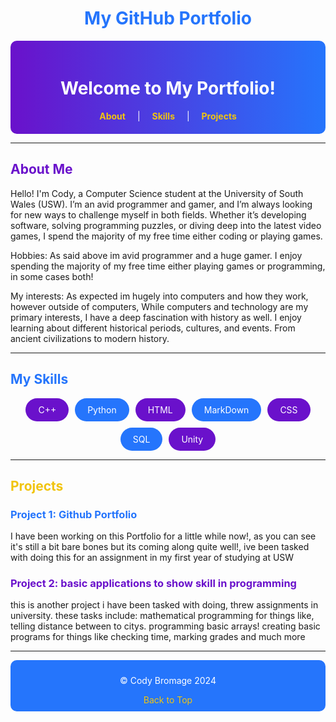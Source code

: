 # <div style="text-align: center; color: #2575fc;">My GitHub Portfolio</div>

<div align="center" style="background: linear-gradient(90deg, #6a11cb, #2575fc); padding: 20px; color: white; border-radius: 10px;">
    <h1>Welcome to My Portfolio!</h1>
    <nav>
        <a href="#about" style="color: #f1c40f; margin: 0 15px; text-decoration: none; font-weight: bold;">About</a> |
        <a href="#skills" style="color: #f1c40f; margin: 0 15px; text-decoration: none; font-weight: bold;">Skills</a> |
        <a href="#projects" style="color: #f1c40f; margin: 0 15px; text-decoration: none; font-weight: bold;">Projects</a> 
    </nav>
</div>

---

## <span style="color: #6a11cb;">About Me</span>

Hello! I'm Cody, a Computer Science student at the University of South Wales (USW).
I’m an avid programmer and gamer, and I’m always looking for new ways to challenge myself in both fields. Whether it’s developing software, solving programming puzzles, or diving deep into the latest video games, I spend the majority of my free time either coding or playing games.

Hobbies: As said above im avid programmer and a huge gamer. I enjoy spending the majority of my free time either playing games or programming, in some cases both!

My interests: As expected im hugely into computers and how they work, however outside of computers, While computers and technology are my primary interests, I have a deep fascination with history as well. I enjoy learning about different historical periods, cultures, and events. From ancient civilizations to modern history.

---

## <span style="color: #2575fc;">My Skills</span>

<div style="display: flex; flex-wrap: wrap; gap: 10px; justify-content: center;">
    <!-- Existing Skills -->
    <span style="background-color: #6a11cb; color: white; padding: 10px 20px; border-radius: 20px;">C++</span>
    <span style="background-color: #2575fc; color: white; padding: 10px 20px; border-radius: 20px;">Python</span>
    <span style="background-color: #6a11cb; color: white; padding: 10px 20px; border-radius: 20px;">HTML</span>
    <span style="background-color: #2575fc; color: white; padding: 10px 20px; border-radius: 20px;">MarkDown</span>
    <span style="background-color: #6a11cb; color: white; padding: 10px 20px; border-radius: 20px;">CSS</span>
    <span style="background-color: #2575fc; color: white; padding: 10px 20px; border-radius: 20px;">SQL</span>
    <span style="background-color: #6a11cb; color: white; padding: 10px 20px; border-radius: 20px;">Unity</span>
    

</div>

---

## <span style="color: #f1c40f;">Projects</span>

### <span style="color: #2575fc;">Project 1: Github Portfolio </span>
I have been working on this Portfolio for a little while now!, as you can see it's still a bit bare bones but
its coming along quite well!, ive been tasked with doing this for an assignment in my first year of studying at USW

### <span style="color: #6a11cb;">Project 2: basic applications to show skill in programming</span>
this is another project i have been tasked with doing, threw assignments in university.
these tasks include: 
mathematical programming for things like, telling distance between to citys.
programming basic arrays!
creating basic programs for things like checking time, marking grades and much more

---
<div align="center" style="background: #2575fc; color: white; padding: 10px; border-radius: 10px;">
    <p>&copy; Cody Bromage 2024 </p>
    <a href="#top" style="color: #f1c40f; text-decoration: none;">Back to Top</a>
</div>
